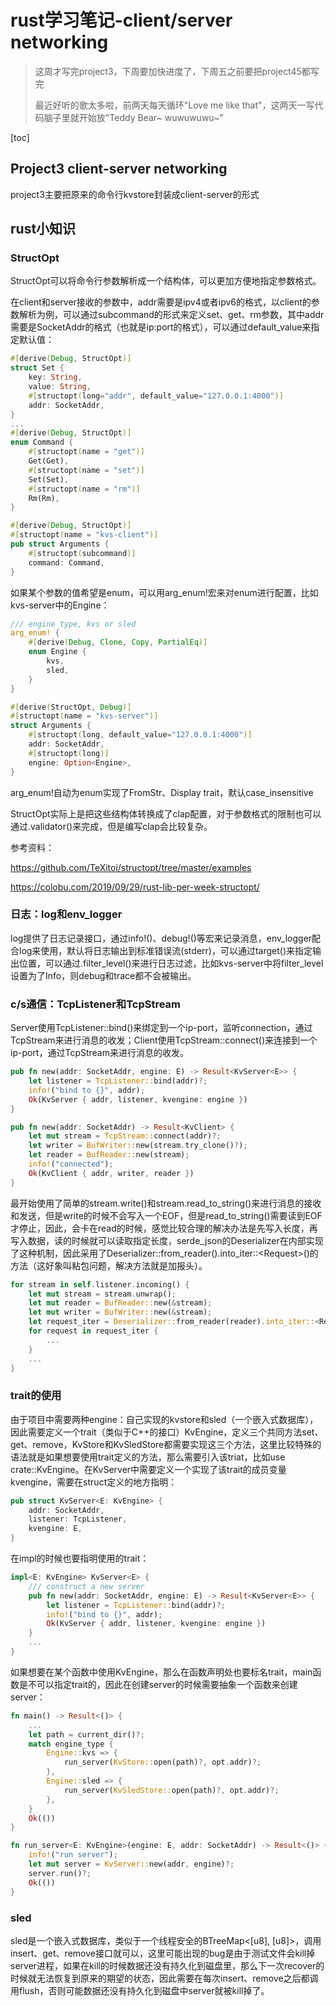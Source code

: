 # rust学习笔记-client/server networking

> 这周才写完project3，下周要加快进度了，下周五之前要把project45都写完
>
> 最近好听的歌太多啦，前两天每天循环"Love me like that"，这两天一写代码脑子里就开始放"Teddy Bear~ wuwuwuwu~"

[toc]

## Project3 client-server networking

project3主要把原来的命令行kvstore封装成client-server的形式

## rust小知识

### StructOpt

StructOpt可以将命令行参数解析成一个结构体，可以更加方便地指定参数格式。

在client和server接收的参数中，addr需要是ipv4或者ipv6的格式，以client的参数解析为例，可以通过subcommand的形式来定义set、get、rm参数，其中addr需要是SocketAddr的格式（也就是ip:port的格式），可以通过default_value来指定默认值：

```rust
#[derive(Debug, StructOpt)]
struct Set {
    key: String,
    value: String,
    #[structopt(long="addr", default_value="127.0.0.1:4000")]
    addr: SocketAddr,
}
...
#[derive(Debug, StructOpt)]
enum Command {
    #[structopt(name = "get")]
    Get(Get),
    #[structopt(name = "set")]
    Set(Set),
    #[structopt(name = "rm")]
    Rm(Rm),
}

#[derive(Debug, StructOpt)]
#[structopt(name = "kvs-client")]
pub struct Arguments {
    #[structopt(subcommand)]
    command: Command,
}
```

如果某个参数的值希望是enum，可以用arg_enum!宏来对enum进行配置，比如kvs-server中的Engine：

```rust
/// engine type, kvs or sled
arg_enum! {
    #[derive(Debug, Clone, Copy, PartialEq)]
    enum Engine {
        kvs,
        sled,
    }
}

#[derive(StructOpt, Debug)]
#[structopt(name = "kvs-server")]
struct Arguments {
    #[structopt(long, default_value="127.0.0.1:4000")]
    addr: SocketAddr,
    #[structopt(long)]
    engine: Option<Engine>,
}
```

arg_enum!自动为enum实现了FromStr、Display trait，默认case_insensitive

StructOpt实际上是把这些结构体转换成了clap配置，对于参数格式的限制也可以通过.validator()来完成，但是编写clap会比较复杂。

参考资料：

https://github.com/TeXitoi/structopt/tree/master/examples

https://colobu.com/2019/09/29/rust-lib-per-week-structopt/

### 日志：log和env_logger

log提供了日志记录接口，通过info!()、debug!()等宏来记录消息，env_logger配合log来使用，默认将日志输出到标准错误流(stderr)，可以通过target()来指定输出位置，可以通过.filter_level()来进行日志过滤，比如kvs-server中将filter_level设置为了Info，则debug和trace都不会被输出。

### c/s通信：TcpListener和TcpStream

Server使用TcpListener::bind()来绑定到一个ip-port，监听connection，通过TcpStream来进行消息的收发；Client使用TcpStream::connect()来连接到一个ip-port，通过TcpStream来进行消息的收发。

```rust
pub fn new(addr: SocketAddr, engine: E) -> Result<KvServer<E>> {
    let listener = TcpListener::bind(addr)?;
    info!("bind to {}", addr);
    Ok(KvServer { addr, listener, kvengine: engine })
}
```

```rust
pub fn new(addr: SocketAddr) -> Result<KvClient> {
    let mut stream = TcpStream::connect(addr)?;
    let writer = BufWriter::new(stream.try_clone()?);
    let reader = BufReader::new(stream);
    info!("connected");
    Ok(KvClient { addr, writer, reader })
}
```



最开始使用了简单的stream.write()和stream.read_to_string()来进行消息的接收和发送，但是write的时候不会写入一个EOF，但是read_to_string()需要读到EOF才停止，因此，会卡在read的时候，感觉比较合理的解决办法是先写入长度，再写入数据，读的时候就可以读取指定长度，serde_json的Deserializer在内部实现了这种机制，因此采用了Deserializer::from_reader().into_iter::\<Request>()的方法（这好象叫粘包问题，解决方法就是加报头）。

```rust
for stream in self.listener.incoming() {
    let mut stream = stream.unwrap();
    let mut reader = BufReader::new(&stream);
    let mut writer = BufWriter::new(&stream);
    let request_iter = Deserializer::from_reader(reader).into_iter::<Request>();
    for request in request_iter {
        ...
    }
    ...
}
```

### trait的使用

由于项目中需要两种engine：自己实现的kvstore和sled（一个嵌入式数据库），因此需要定义一个trait（类似于C++的接口）KvEngine，定义三个共同方法set、get、remove，KvStore和KvSledStore都需要实现这三个方法，这里比较特殊的语法就是如果想要使用trait定义的方法，那么需要引入该triat，比如use crate::KvEngine。在KvServer中需要定义一个实现了该trait的成员变量kvengine，需要在struct定义的地方指明：

```rust
pub struct KvServer<E: KvEngine> {
    addr: SocketAddr,
    listener: TcpListener,
    kvengine: E,
}
```

在impl的时候也要指明使用的trait：

```rust
impl<E: KvEngine> KvServer<E> {
    /// construct a new server
    pub fn new(addr: SocketAddr, engine: E) -> Result<KvServer<E>> {
        let listener = TcpListener::bind(addr)?;
        info!("bind to {}", addr);
        Ok(KvServer { addr, listener, kvengine: engine })
    }
    ...
}
```

如果想要在某个函数中使用KvEngine，那么在函数声明处也要标名trait，main函数是不可以指定trait的，因此在创建server的时候需要抽象一个函数来创建server：

```rust
fn main() -> Result<()> {
    ...
    let path = current_dir()?;
    match engine_type {
        Engine::kvs => {
            run_server(KvStore::open(path)?, opt.addr)?;
        },
        Engine::sled => {
            run_server(KvSledStore::open(path)?, opt.addr)?;
        },
    }
    Ok(())
}

fn run_server<E: KvEngine>(engine: E, addr: SocketAddr) -> Result<()> {
    info!("run server");
    let mut server = KvServer::new(addr, engine)?;
    server.run()?;
    Ok(())
}
```

### sled

sled是一个嵌入式数据库，类似于一个线程安全的BTreeMap<[u8], [u8]>，调用insert、get、remove接口就可以，这里可能出现的bug是由于测试文件会kill掉server进程，如果在kill的时候数据还没有持久化到磁盘里，那么下一次recover的时候就无法恢复到原来的期望的状态，因此需要在每次insert、remove之后都调用flush，否则可能数据还没有持久化到磁盘中server就被kill掉了。

